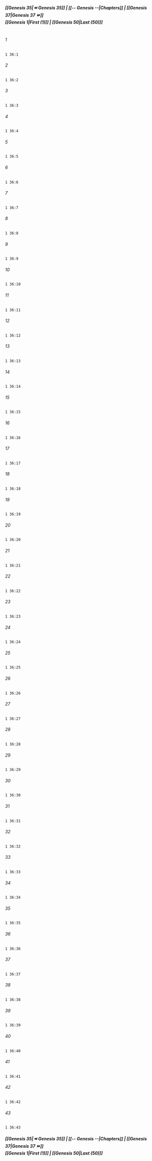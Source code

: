 
##### **[[Genesis 35|⏪ Genesis 35]] | [[-- Genesis --|Chapters]] | [[Genesis 37|Genesis 37 ⏩]]**<br>**[[Genesis 1|First (1)]] | [[Genesis 50|Last (50)]]**<br><br>

###### 1
``` verse
1 36:1
```
###### 2
``` verse
1 36:2
```
###### 3
``` verse
1 36:3
```
###### 4
``` verse
1 36:4
```
###### 5
``` verse
1 36:5
```
###### 6
``` verse
1 36:6
```
###### 7
``` verse
1 36:7
```
###### 8
``` verse
1 36:8
```
###### 9
``` verse
1 36:9
```
###### 10
``` verse
1 36:10
```
###### 11
``` verse
1 36:11
```
###### 12
``` verse
1 36:12
```
###### 13
``` verse
1 36:13
```
###### 14
``` verse
1 36:14
```
###### 15
``` verse
1 36:15
```
###### 16
``` verse
1 36:16
```
###### 17
``` verse
1 36:17
```
###### 18
``` verse
1 36:18
```
###### 19
``` verse
1 36:19
```
###### 20
``` verse
1 36:20
```
###### 21
``` verse
1 36:21
```
###### 22
``` verse
1 36:22
```
###### 23
``` verse
1 36:23
```
###### 24
``` verse
1 36:24
```
###### 25
``` verse
1 36:25
```
###### 26
``` verse
1 36:26
```
###### 27
``` verse
1 36:27
```
###### 28
``` verse
1 36:28
```
###### 29
``` verse
1 36:29
```
###### 30
``` verse
1 36:30
```
###### 31
``` verse
1 36:31
```
###### 32
``` verse
1 36:32
```
###### 33
``` verse
1 36:33
```
###### 34
``` verse
1 36:34
```
###### 35
``` verse
1 36:35
```
###### 36
``` verse
1 36:36
```
###### 37
``` verse
1 36:37
```
###### 38
``` verse
1 36:38
```
###### 39
``` verse
1 36:39
```
###### 40
``` verse
1 36:40
```
###### 41
``` verse
1 36:41
```
###### 42
``` verse
1 36:42
```
###### 43
``` verse
1 36:43
```

##### **[[Genesis 35|⏪ Genesis 35]] | [[-- Genesis --|Chapters]] | [[Genesis 37|Genesis 37 ⏩]]**<br>**[[Genesis 1|First (1)]] | [[Genesis 50|Last (50)]]**
